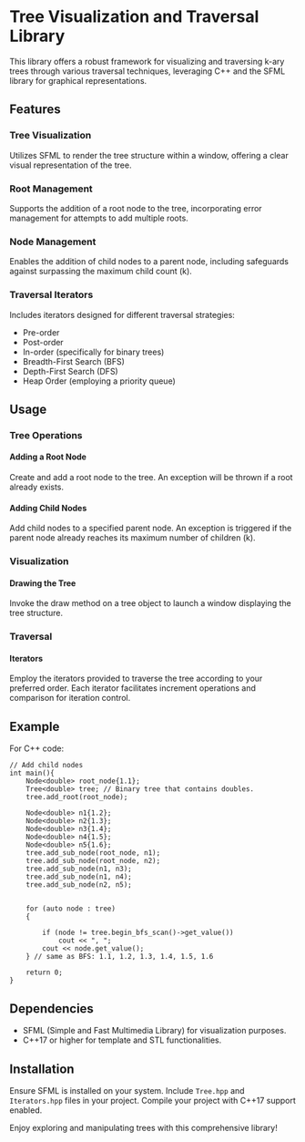 # Tree Visualization and Traversal Library

This library offers a robust framework for visualizing and traversing k-ary trees through various traversal techniques, leveraging C++ and the SFML library for graphical representations.

## Features

### Tree Visualization
Utilizes SFML to render the tree structure within a window, offering a clear visual representation of the tree.

### Root Management
Supports the addition of a root node to the tree, incorporating error management for attempts to add multiple roots.

### Node Management
Enables the addition of child nodes to a parent node, including safeguards against surpassing the maximum child count (k).

### Traversal Iterators
Includes iterators designed for different traversal strategies:
- Pre-order
- Post-order
- In-order (specifically for binary trees)
- Breadth-First Search (BFS)
- Depth-First Search (DFS)
- Heap Order (employing a priority queue)

## Usage

### Tree Operations

#### Adding a Root Node
Create and add a root node to the tree. An exception will be thrown if a root already exists.

#### Adding Child Nodes
Add child nodes to a specified parent node. An exception is triggered if the parent node already reaches its maximum number of children (k).

### Visualization

#### Drawing the Tree
Invoke the draw method on a tree object to launch a window displaying the tree structure.

### Traversal

#### Iterators
Employ the iterators provided to traverse the tree according to your preferred order. Each iterator facilitates increment operations and comparison for iteration control.

## Example
For C++ code:
```
// Add child nodes
int main(){
    Node<double> root_node{1.1};
    Tree<double> tree; // Binary tree that contains doubles.
    tree.add_root(root_node);

    Node<double> n1{1.2};
    Node<double> n2{1.3};
    Node<double> n3{1.4};
    Node<double> n4{1.5};
    Node<double> n5{1.6};
    tree.add_sub_node(root_node, n1);
    tree.add_sub_node(root_node, n2);
    tree.add_sub_node(n1, n3);
    tree.add_sub_node(n1, n4);
    tree.add_sub_node(n2, n5);


    for (auto node : tree)
    {

        if (node != tree.begin_bfs_scan()->get_value())
            cout << ", ";
        cout << node.get_value();
    } // same as BFS: 1.1, 1.2, 1.3, 1.4, 1.5, 1.6

    return 0;
}
```

## Dependencies

- SFML (Simple and Fast Multimedia Library) for visualization purposes.
- C++17 or higher for template and STL functionalities.

## Installation

Ensure SFML is installed on your system. Include `Tree.hpp` and `Iterators.hpp` files in your project. Compile your project with C++17 support enabled.

Enjoy exploring and manipulating trees with this comprehensive library!

